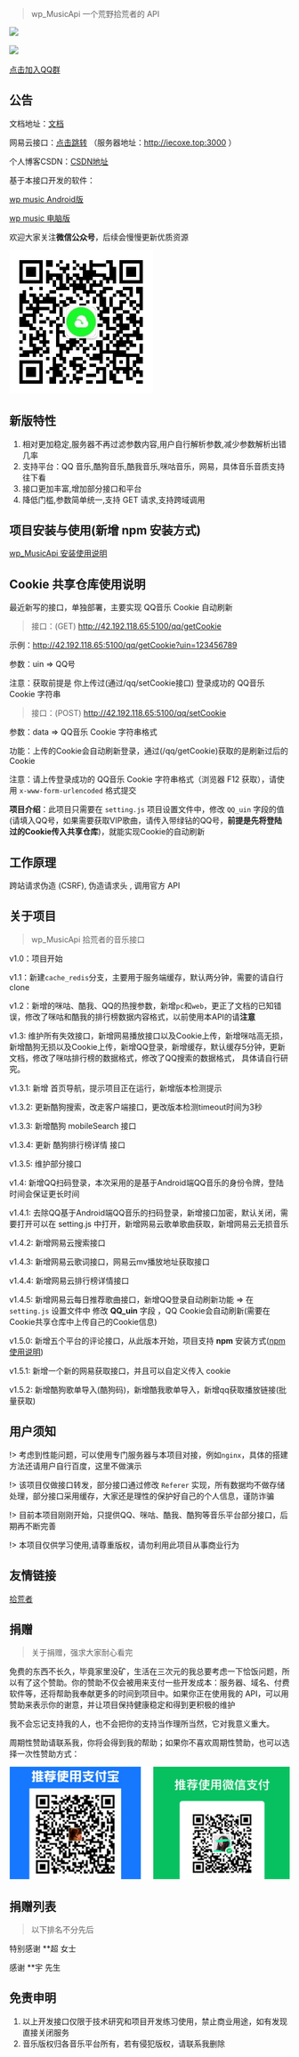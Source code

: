 > wp_MusicApi 一个荒野拾荒者的 API 



![](https://img.shields.io/badge/最新版本-v1.5.2-green)


[![](https://img.shields.io/badge/QQ群1-922193759-green)](https://jq.qq.com/?_wv=1027&k=3USa76OC)



[点击加入QQ群](https://jq.qq.com/?_wv=1027&k=3USa76OC)

## 公告

文档地址：[文档](https://github-zc.github.io/wp_MusicApi/)

网易云接口：[点击跳转](https://binaryify.github.io/NeteaseCloudMusicApi/)		（服务器地址：http://iecoxe.top:3000 ）

个人博客CSDN：[CSDN地址](https://blog.csdn.net/weixin_44358443?type=blog)

基于本接口开发的软件：

[wp music Android版](https://blog.iecoxe.top/2021/03/07/7/)

[wp music 电脑版](https://github.com/GitHub-ZC/Wp_music/releases)



欢迎大家关注**微信公众号**，后续会慢慢更新优质资源

![请关注一下公众号，每天有精彩资源推送](.\请关注一下公众号，每天有精彩资源推送.jpg)

## 新版特性

1. 相对更加稳定,服务器不再过滤参数内容,用户自行解析参数,减少参数解析出错几率
2. 支持平台：QQ 音乐,酷狗音乐,酷我音乐,咪咕音乐，网易，具体音乐音质支持往下看
3. 接口更加丰富,增加部分接口和平台
4. 降低门槛,参数简单统一,支持 GET 请求,支持跨域调用



## 项目安装与使用(新增 npm 安装方式)

[wp_MusicApi 安装使用说明](https://github-zc.github.io/wp_MusicApi/#/common)



## Cookie 共享仓库使用说明

最近新写的接口，单独部署，主要实现 QQ音乐 Cookie 自动刷新



> 接口：(GET)  http://42.192.118.65:5100/qq/getCookie

示例：http://42.192.118.65:5100/qq/getCookie?uin=123456789

参数：uin => QQ号

注意：获取前提是 你上传过(通过/qq/setCookie接口) 登录成功的 QQ音乐 Cookie 字符串



>  接口：(POST)  http://42.192.118.65:5100/qq/setCookie

参数：data => QQ音乐 Cookie 字符串格式

功能：上传的Cookie会自动刷新登录，通过(/qq/getCookie)获取的是刷新过后的Cookie

注意：请上传登录成功的 QQ音乐 Cookie 字符串格式（浏览器 F12 获取），请使用 `x-www-form-urlencoded` 格式提交



**项目介绍**：此项目只需要在 `setting.js` 项目设置文件中，修改 `QQ_uin` 字段的值(请填入QQ号，如果需要获取VIP歌曲，请传入带绿钻的QQ号，**前提是先将登陆过的Cookie传入共享仓库**)，就能实现Cookie的自动刷新







## 工作原理

跨站请求伪造 (CSRF), 伪造请求头 , 调用官方 API







## 关于项目

> wp_MusicApi 拾荒者的音乐接口

v1.0：项目开始

v1.1：新建`cache_redis`分支，主要用于服务端缓存，默认两分钟，需要的请自行clone

v1.2：新增的咪咕、酷我、QQ的热搜参数，新增`pc`和`web`，更正了文档的已知错误，修改了咪咕和酷我的排行榜数据内容格式，以前使用本API的请**注意**

v1.3:  维护所有失效接口，新增网易播放接口以及Cookie上传，新增咪咕高无损，新增酷狗无损以及Cookie上传，新增QQ登录，新增缓存，默认缓存5分钟，更新文档，修改了咪咕排行榜的数据格式，修改了QQ搜索的数据格式， 具体请自行研究。

v1.3.1: 新增 首页导航，提示项目正在运行，新增版本检测提示

v1.3.2: 更新酷狗搜索，改走客户端接口，更改版本检测timeout时间为3秒

v1.3.3: 新增酷狗 mobileSearch 接口

v1.3.4: 更新 酷狗排行榜详情 接口

v1.3.5:  维护部分接口

v1.4:  新增QQ扫码登录，本次采用的是基于Android端QQ音乐的身份令牌，登陆时间会保证更长时间

v1.4.1:  去除QQ基于Android端QQ音乐的扫码登录，新增接口加密，默认关闭，需要打开可以在 setting.js 中打开，新增网易云歌单歌曲获取，新增网易云无损音乐

v1.4.2:  新增网易云搜索接口

v1.4.3:  新增网易云歌词接口，网易云mv播放地址获取接口

v1.4.4:  新增网易云排行榜详情接口

v1.4.5:  新增网易云每日推荐歌曲接口，新增QQ登录自动刷新功能 => 在 `setting.js` 设置文件中 修改 **QQ_uin** 字段 ，QQ Cookie会自动刷新(需要在Cookie共享仓库中上传自己的Cookie信息)

v1.5.0:  新增五个平台的评论接口，从此版本开始，项目支持 **npm** 安装方式([npm 使用说明](https://github-zc.github.io/wp_MusicApi/#/common))

v1.5.1:  新增一个新的网易获取接口，并且可以自定义传入 cookie

v1.5.2:  新增酷狗歌单导入(酷狗码)，新增酷我歌单导入，新增qq获取播放链接(批量获取)





## 用户须知

!> 考虑到性能问题，可以使用专门服务器与本项目对接，例如`nginx`，具体的搭建方法还请用户自行百度，这里不做演示

!> 该项目仅做接口转发，部分接口通过修改 `Referer` 实现，所有数据均不做存储处理，部分接口采用缓存，大家还是理性的保护好自己的个人信息，谨防诈骗

!> 目前本项目刚刚开始，只提供QQ、咪咕、酷我、酷狗等音乐平台部分接口，后期再不断完善

!> 本项目仅供学习使用,请尊重版权，请勿利用此项目从事商业行为



## 友情链接

[拾荒者](https://blog.iecoxe.top)



## 捐赠

> 关于捐赠，强求大家耐心看完

免费的东西不长久，毕竟家里没矿，生活在三次元的我总要考虑一下恰饭问题，所以有了这个赞助。你的赞助不仅会被用来支付一些开发成本：服务器、域名、付费软件等，还将帮助我奉献更多的时间到项目中。如果你正在使用我的 API，可以用赞助来表示你的谢意，并让项目保持健康稳定和得到更积极的维护

我不会忘记支持我的人，也不会把你的支持当作理所当然，它对我意义重大。

周期性赞助请联系我，你将会得到我的帮助；如果你不喜欢周期性赞助，也可以选择一次性赞助方式：

![支付宝、微信](./1660899340003.jpg)



## 捐赠列表

> 以下排名不分先后

特别感谢 **超 女士

感谢 **宇 先生



## 免责申明

1. 以上开发接口仅限于技术研究和项目开发练习使用，禁止商业用途，如有发现直接关闭服务
2. 音乐版权归各音乐平台所有，若有侵犯版权，请联系我删除

